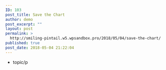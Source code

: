 ```yaml
---
ID: 103
post_title: Save the Chart
author: demo
post_excerpt: ""
layout: post
permalink: >
  http://smiling-pintail.w5.wpsandbox.pro/2018/05/04/save-the-chart/
published: true
post_date: 2018-05-04 21:22:04
---
```

- topic/p